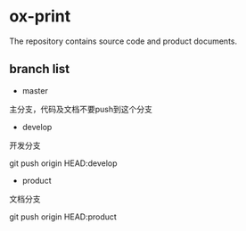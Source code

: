 # ox-print
The repository contains source code and product documents.

## branch list

* master

主分支，代码及文档不要push到这个分支 

* develop

开发分支

git push origin HEAD:develop

* product

文档分支

git push origin HEAD:product




